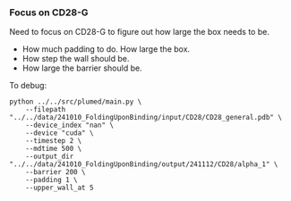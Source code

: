 ### Focus on CD28-G

Need to focus on CD28-G to figure out how large the box needs to be.
- How much padding to do. How large the box.
- How step the wall should be.
- How large the barrier should be.


To debug:
```
python ../../src/plumed/main.py \
    --filepath "../../data/241010_FoldingUponBinding/input/CD28/CD28_general.pdb" \
    --device_index "nan" \
    --device "cuda" \
    --timestep 2 \
    --mdtime 500 \
    --output_dir "../../data/241010_FoldingUponBinding/output/241112/CD28/alpha_1" \
    --barrier 200 \
    --padding 1 \
    --upper_wall_at 5
```